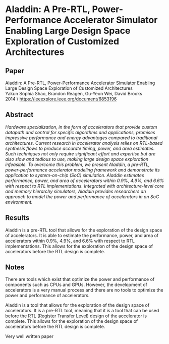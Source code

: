 # Aladdin: A Pre-RTL, Power-Performance Accelerator Simulator Enabling Large Design Space Exploration of Customized Architectures

## Paper

Aladdin: A Pre-RTL, Power-Performance Accelerator Simulator Enabling Large Design Space Exploration of Customized Architectures \
Yakun Sophia Shao, Brandon Reagen, Gu-Yeon Wei, David Brooks \
2014 \ 
https://ieeexplore.ieee.org/document/6853196

## Abstract
*Hardware specialization, in the form of accelerators that provide custom datapath and control for specific algorithms and applications, promises impressive performance and energy advantages compared to traditional architectures. Current research in accelerator analysis relies on RTL-based synthesis flows to produce accurate timing, power, and area estimates. Such techniques not only require significant effort and expertise but are also slow and tedious to use, making large design space exploration infeasible. To overcome this problem, we present Aladdin, a pre-RTL, power-performance accelerator modeling framework and demonstrate its application to system-on-chip (SoC) simulation. Aladdin estimates performance, power, and area of accelerators within 0.9%, 4.9%, and 6.6% with respect to RTL implementations. Integrated with architecture-level core and memory hierarchy simulators, Aladdin provides researchers an approach to model the power and performance of accelerators in an SoC environment.*

## Results

Aladdin is a pre-RTL tool that allows for the exploration of the design space of accelerators. It is able to estimate the performance, power, and area of accelerators within 0.9%, 4.9%, and 6.6% with respect to RTL implementations. This allows for the exploration of the design space of accelerators before the RTL design is complete.

## Notes

There are tools which exist that optimize the power and performance of components such as CPUs and GPUs. However, the development of accelerators is a very manual process and there are no tools to optimize the power and performance of accelerators.

Aladdin is a tool that allows for the exploration of the design space of accelerators. It is a pre-RTL tool, meaning that it is a tool that can be used before the RTL (Register Transfer Level) design of the accelerator is complete. This allows for the exploration of the design space of accelerators before the RTL design is complete.

Very well written paper